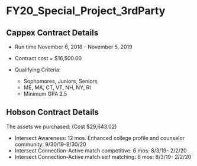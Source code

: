 # FY20_Special_Project_3rdParty

## Cappex Contract Details
+ Run time November 6, 2018 - November 5, 2019
+ Contract cost = $16,500.00
+ Qualifying Criteria:

  + Sophomores, Juniors, Seniors
  + ME, MA, CT, VT, NH, NY, RI
  + Minimum GPA 2.5

## Hobson Contract Details

The assets we purchased: (Cost $29,643.02)
+ Intersect Awareness: 12 mos. Enhanced college profile and counselor
community: 9/30/19-9/30/20
+ Intersect Connection-Active match competitive: 6 mos: 8/3/19-
2/2/20
+ Intersect Connection-Active match self matching: 6 mos: 8/3/19-
2/2/20

